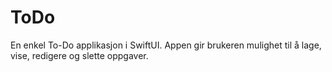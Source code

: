 # ToDo
En enkel To-Do applikasjon i SwiftUI. Appen gir brukeren mulighet til å lage, vise, redigere og slette oppgaver.
